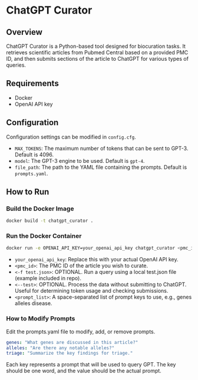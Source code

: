 # ChatGPT Curator

## Overview

ChatGPT Curator is a Python-based tool designed for biocuration tasks. It retrieves scientific articles from Pubmed Central based on a provided PMC ID, and then submits sections of the article to ChatGPT for various types of queries.

## Requirements

- Docker
- OpenAI API key

## Configuration

Configuration settings can be modified in `config.cfg`.

- `MAX_TOKENS`: The maximum number of tokens that can be sent to GPT-3. Default is 4096.
- `model`: The GPT-3 engine to be used. Default is `gpt-4`.
- `file_path`: The path to the YAML file containing the prompts. Default is `prompts.yaml`.

## How to Run

### Build the Docker Image

```bash
docker build -t chatgpt_curator .
```
### Run the Docker Container
```bash
docker run -e OPENAI_API_KEY=your_openai_api_key chatgpt_curator <pmc_id> <-f test.json> <--test> <prompt_list>
```
- `your_openai_api_key`: Replace this with your actual OpenAI API key.
- `<pmc_id>`: The PMC ID of the article you wish to curate.
- `<-f test.json>`: OPTIONAL. Run a query using a local test.json file (example included in repo).
- `<--test>`: OPTIONAL. Process the data without submitting to ChatGPT. Useful for determining token usage and checking submissions.
- `<prompt_list>`: A space-separated list of prompt keys to use, e.g., genes alleles disease.

### How to Modify Prompts
Edit the prompts.yaml file to modify, add, or remove prompts.

```yaml
genes: "What genes are discussed in this article?"
alleles: "Are there any notable alleles?"
triage: "Summarize the key findings for triage."
```
Each key represents a prompt that will be used to query GPT. The key should be one word, and the value should be the actual prompt.